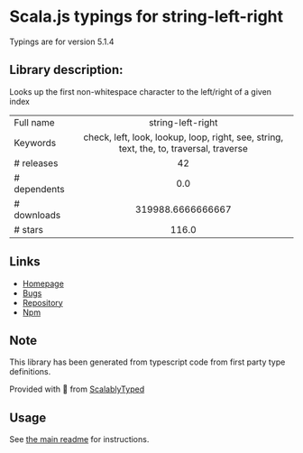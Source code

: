 
# Scala.js typings for string-left-right

Typings are for version 5.1.4

## Library description:
Looks up the first non-whitespace character to the left/right of a given index

|                    |                 |
| ------------------ | :-------------: |
| Full name          | string-left-right |
| Keywords           | check, left, look, lookup, loop, right, see, string, text, the, to, traversal, traverse |
| # releases         | 42 |
| # dependents       | 0.0 |
| # downloads        | 319988.6666666667 |
| # stars            | 116.0 |

## Links
- [Homepage](https://codsen.com/os/string-left-right)
- [Bugs](https://github.com/codsen/codsen/issues)
- [Repository](https://github.com/codsen/codsen)
- [Npm](https://www.npmjs.com/package/string-left-right)
    


## Note
This library has been generated from typescript code from first party type definitions.

Provided with :purple_heart: from [ScalablyTyped](https://github.com/oyvindberg/ScalablyTyped)

## Usage
See [the main readme](../../readme.md) for instructions.


